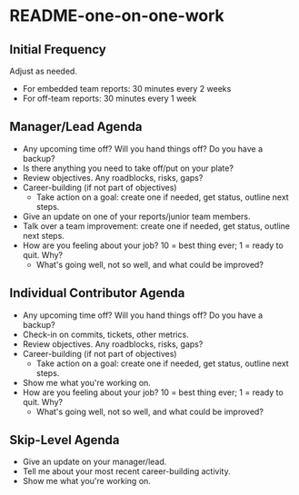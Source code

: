 # README-one-on-one-work

## Initial Frequency

Adjust as needed.

* For embedded team reports: 30 minutes every 2 weeks
* For off-team reports: 30 minutes every 1 week

## Manager/Lead Agenda

* Any upcoming time off? Will you hand things off? Do you have a backup?
* Is there anything you need to take off/put on your plate?
* Review objectives. Any roadblocks, risks, gaps?
* Career-building (if not part of objectives)
  * Take action on a goal: create one if needed, get status, outline next steps.
* Give an update on one of your reports/junior team members.
* Talk over a team improvement: create one if needed, get status, outline next steps.
* How are you feeling about your job? 10 = best thing ever; 1 = ready to quit. Why?
  * What's going well, not so well, and what could be improved?

## Individual Contributor Agenda

* Any upcoming time off? Will you hand things off? Do you have a backup?
* Check-in on commits, tickets, other metrics.
* Review objectives. Any roadblocks, risks, gaps?
* Career-building (if not part of objectives)
  * Take action on a goal: create one if needed, get status, outline next steps.
* Show me what you're working on.
* How are you feeling about your job? 10 = best thing ever; 1 = ready to quit. Why?
  * What's going well, not so well, and what could be improved?

## Skip-Level Agenda

* Give an update on your manager/lead.
* Tell me about your most recent career-building activity.
* Show me what you're working on.
